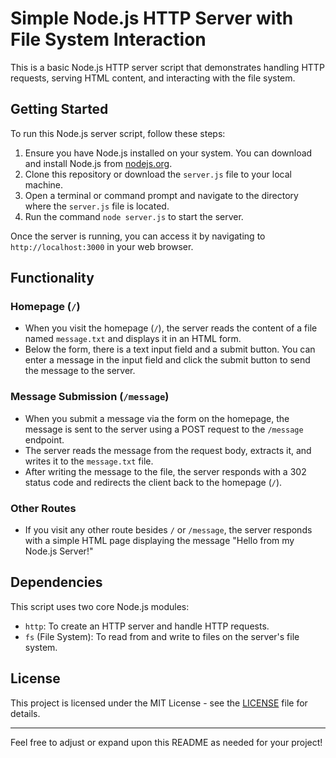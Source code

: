 
# Simple Node.js HTTP Server with File System Interaction

This is a basic Node.js HTTP server script that demonstrates handling HTTP requests, serving HTML content, and interacting with the file system.

## Getting Started

To run this Node.js server script, follow these steps:

1. Ensure you have Node.js installed on your system. You can download and install Node.js from [nodejs.org](https://nodejs.org/).
2. Clone this repository or download the `server.js` file to your local machine.
3. Open a terminal or command prompt and navigate to the directory where the `server.js` file is located.
4. Run the command `node server.js` to start the server.

Once the server is running, you can access it by navigating to `http://localhost:3000` in your web browser.

## Functionality

### Homepage (`/`)

- When you visit the homepage (`/`), the server reads the content of a file named `message.txt` and displays it in an HTML form.
- Below the form, there is a text input field and a submit button. You can enter a message in the input field and click the submit button to send the message to the server.

### Message Submission (`/message`)

- When you submit a message via the form on the homepage, the message is sent to the server using a POST request to the `/message` endpoint.
- The server reads the message from the request body, extracts it, and writes it to the `message.txt` file.
- After writing the message to the file, the server responds with a 302 status code and redirects the client back to the homepage (`/`).

### Other Routes

- If you visit any other route besides `/` or `/message`, the server responds with a simple HTML page displaying the message "Hello from my Node.js Server!"

## Dependencies

This script uses two core Node.js modules:

- `http`: To create an HTTP server and handle HTTP requests.
- `fs` (File System): To read from and write to files on the server's file system.

## License

This project is licensed under the MIT License - see the [LICENSE](LICENSE) file for details.

---

Feel free to adjust or expand upon this README as needed for your project!
